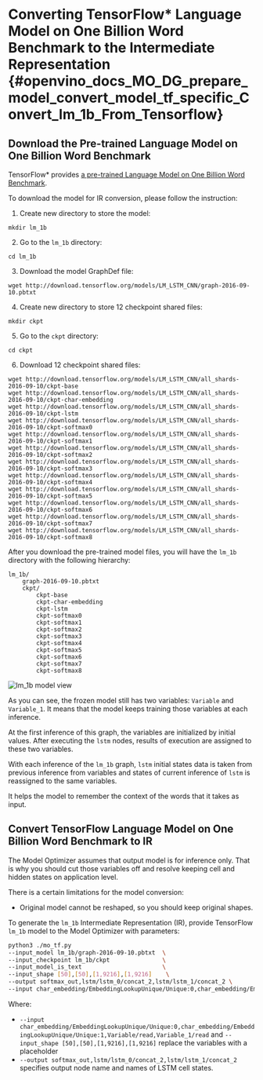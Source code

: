 # Converting TensorFlow* Language Model on One Billion Word Benchmark to the Intermediate Representation {#openvino_docs_MO_DG_prepare_model_convert_model_tf_specific_Convert_lm_1b_From_Tensorflow}

## Download the Pre-trained Language Model on One Billion Word Benchmark

TensorFlow* provides [a pre-trained Language Model on One Billion Word Benchmark](https://github.com/tensorflow/models/tree/master/research/lm_1b).

To download the model for IR conversion, please follow the instruction:
1. Create new directory to store the model:
```shell
mkdir lm_1b
```
2. Go to the `lm_1b` directory:
```shell
cd lm_1b
```
3. Download the model GraphDef file:
```
wget http://download.tensorflow.org/models/LM_LSTM_CNN/graph-2016-09-10.pbtxt
```
4. Create new directory to store 12 checkpoint shared files:
```shell
mkdir ckpt
```
5. Go to the `ckpt` directory:
```shell
cd ckpt
```
6. Download 12 checkpoint shared files:
```
wget http://download.tensorflow.org/models/LM_LSTM_CNN/all_shards-2016-09-10/ckpt-base
wget http://download.tensorflow.org/models/LM_LSTM_CNN/all_shards-2016-09-10/ckpt-char-embedding
wget http://download.tensorflow.org/models/LM_LSTM_CNN/all_shards-2016-09-10/ckpt-lstm
wget http://download.tensorflow.org/models/LM_LSTM_CNN/all_shards-2016-09-10/ckpt-softmax0
wget http://download.tensorflow.org/models/LM_LSTM_CNN/all_shards-2016-09-10/ckpt-softmax1
wget http://download.tensorflow.org/models/LM_LSTM_CNN/all_shards-2016-09-10/ckpt-softmax2
wget http://download.tensorflow.org/models/LM_LSTM_CNN/all_shards-2016-09-10/ckpt-softmax3
wget http://download.tensorflow.org/models/LM_LSTM_CNN/all_shards-2016-09-10/ckpt-softmax4
wget http://download.tensorflow.org/models/LM_LSTM_CNN/all_shards-2016-09-10/ckpt-softmax5
wget http://download.tensorflow.org/models/LM_LSTM_CNN/all_shards-2016-09-10/ckpt-softmax6
wget http://download.tensorflow.org/models/LM_LSTM_CNN/all_shards-2016-09-10/ckpt-softmax7
wget http://download.tensorflow.org/models/LM_LSTM_CNN/all_shards-2016-09-10/ckpt-softmax8
```

After you download the pre-trained model files, you will have the `lm_1b` directory with the following hierarchy:

```
lm_1b/
    graph-2016-09-10.pbtxt
    ckpt/
        ckpt-base
        ckpt-char-embedding
        ckpt-lstm
        ckpt-softmax0
        ckpt-softmax1        
        ckpt-softmax2        
        ckpt-softmax3        
        ckpt-softmax4        
        ckpt-softmax5        
        ckpt-softmax6        
        ckpt-softmax7        
        ckpt-softmax8        
```


![lm_1b model view](../../../img/lm_1b.png)

As you can see, the frozen model still has two variables: `Variable` and `Variable_1`.
It means that the model keeps training those variables at each inference.

At the first inference of this graph, the variables are initialized by initial values.
After executing the `lstm` nodes, results of execution are assigned to these two variables.

With each inference of the `lm_1b` graph, `lstm` initial states data is taken from previous inference
from variables and states of current inference of `lstm` is reassigned to the same variables.

It helps the model to remember the context of the words that it takes as input.

## Convert TensorFlow Language Model on One Billion Word Benchmark to IR

The Model Optimizer assumes that output model is for inference only.
That is why you should cut those variables off and resolve keeping cell and hidden states on application level.

There is a certain limitations for the model conversion:
- Original model cannot be reshaped, so you should keep original shapes.

To generate the `lm_1b` Intermediate Representation (IR), provide TensorFlow `lm_1b` model to the
Model Optimizer with parameters:
```sh
python3 ./mo_tf.py
--input_model lm_1b/graph-2016-09-10.pbtxt  \
--input_checkpoint lm_1b/ckpt               \
--input_model_is_text                       \
--input_shape [50],[50],[1,9216],[1,9216]    \
--output softmax_out,lstm/lstm_0/concat_2,lstm/lstm_1/concat_2 \
--input char_embedding/EmbeddingLookupUnique/Unique:0,char_embedding/EmbeddingLookupUnique/Unique:1,Variable/read,Variable_1/read
```

Where:
* `--input char_embedding/EmbeddingLookupUnique/Unique:0,char_embedding/EmbeddingLookupUnique/Unique:1,Variable/read,Variable_1/read`
 and `--input_shape [50],[50],[1,9216],[1,9216]` replace the variables with a placeholder
* `--output softmax_out,lstm/lstm_0/concat_2,lstm/lstm_1/concat_2` specifies output node name and names of LSTM cell states.
